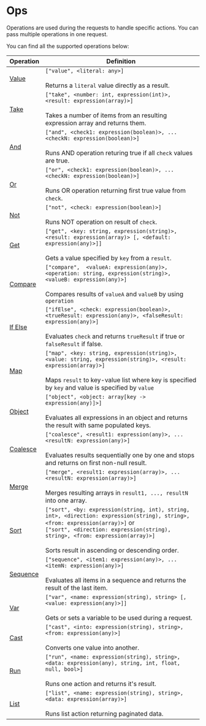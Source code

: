 # Ops

Operations are used during the requests to handle specific actions. You can pass multiple
operations in one request.

You can find all the supported operations below:


|       Operation         |     Definition |
|-------------------------|----------------|
| [Value](value.md)       | `["value", <literal: any>]` <br><br>  Returns a `literal` value directly as a result. |
| [Take](take.md)         | `["take", <number: int, expression(int)>, <result: expression(array)>]` <br><br> Takes a number of items from an resulting expression array and returns them. |
| [And](and.md)           | `["and", <check1: expression(boolean)>, ...<checkN: expression(boolean)>]` <br><br> Runs AND operation returing true if all `check` values are true. |
| [Or](or.md)             | `["or", <check1: expression(boolean)>, ...<checkN: expression(boolean)>]` <br><br> Runs OR operation returning first true value from `check`. |
| [Not](not.md)           | `["not", <check: expression(boolean)>]` <br><br> Runs NOT operation on result of `check`. |
| [Get](get.md)           | `["get", <key: string, expression(string)>, <result: expression(array)> [, <default: expression(any)>]]` <br><br> Gets a value specified by `key` from a `result`. |
| [Compare](compare.md)   | `["compare",  <valueA: expression(any)>, <operation: string, expression(string)>, <valueB: expression(any)>]` <br><br>  Compares results of `valueA` and `valueB` by using `operation` |
| [If Else](ifelse.md)    | `["ifElse", <check: expression(boolean)>, <trueResult: expression(any)>, <falseResult: expression(any)>]` <br><br>  Evaluates `check` and returns `trueResult` if true or `falseResult` if false. |
| [Map](map.md)           | `["map", <key: string, expression(string)>, <value: string, expression(string)>, <result: expression(array)>]` <br><br>  Maps `result` to key-value list where key is specified by `key` and value is specified by `value` |
| [Object](object.md)     | `["object", <object: array[key -> expression(any)]>]` <br><br>  Evaluates all expressions in an object and returns the result with same populated keys. |
| [Coalesce](coalesce.md) | `["coalesce", <result1: expression(any)>, ...<resultN: expression(any)>]` <br><br>  Evaluates results sequentially one by one and stops and returns on first non-null result. |
| [Merge](merge.md)       | `["merge", <result1: expression(array)>, ...<resultN: expression(array)>]` <br><br>  Merges resulting arrays in `result1, ..., resultN` into one array. |
| [Sort](sort.md)         |`["sort", <by: expression(string, int), string, int>, <direction: expression(string), string>, <from: expression(array)>]` or <br> `["sort", <direction: expression(string), string>, <from: expression(array)>]` <br><br>  Sorts result in ascending or descending order. |
| [Sequence](sequence.md) | `["sequence", <item1: expression(any)>, ...<itemN: expression(any)>]` <br><br>  Evaluates all items in a sequence and returns the result of the last item. |
| [Var](var.md)           | `["var", <name: expression(string), string> [, <value: expression(any)>]]` <br><br>  Gets or sets a variable to be used during a request. |
| [Cast](cast.md)         | `["cast", <into: expression(string), string>, <from: expression(any)>]` <br><br>  Converts one value into another. |
| [Run](run.md)           | `["run", <name: expression(string), string>, <data: expression(any), string, int, float, null, bool>]` <br><br> Runs one action and returns it's result. |
| [List](list.md)           | `["list", <name: expression(string), string>, <data: expression(array)>]`<br><br> Runs list action returning paginated data. |
